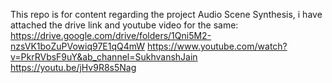This repo is for content regarding the project Audio Scene Synthesis, i have attached the drive link and youtube video for the same:
https://drive.google.com/drive/folders/1Qni5M2-nzsVK1boZuPVowiq97E1qQ4mW
https://www.youtube.com/watch?v=PkrRVbsF9uY&ab_channel=SukhvanshJain
https://youtu.be/jHv9R8s5Nag

